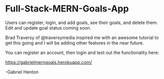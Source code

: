 # Full-Stack-MERN-Goals-App
Users can register, login, and add goals, see their goals, and delete them. Edit and update goal status coming soon.

Brad Traversy of @traversymedia inspired me with an awesome tutorial to get this going and I will be adding other features in the near future.

You can register an account, then login and test out the functionality here:

https://gabrielmerngoals.herokuapp.com/

-Gabriel Henton

